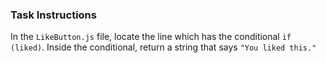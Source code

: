 ### Task Instructions

In the `LikeButton.js` file, locate the line which has the conditional `if (liked)`. Inside the conditional, return a string that says `"You liked this."`
